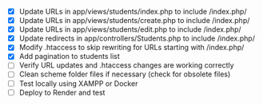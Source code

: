 - [x] Update URLs in app/views/students/index.php to include /index.php/
- [x] Update URLs in app/views/students/create.php to include /index.php/
- [x] Update URLs in app/views/students/edit.php to include /index.php/
- [x] Update redirects in app/controllers/Students.php to include /index.php/
- [x] Modify .htaccess to skip rewriting for URLs starting with /index.php/
- [x] Add pagination to students list
- [ ] Verify URL updates and .htaccess changes are working correctly
- [ ] Clean scheme folder files if necessary (check for obsolete files)
- [ ] Test locally using XAMPP or Docker
- [ ] Deploy to Render and test
